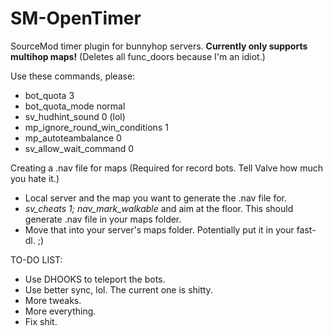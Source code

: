 SM-OpenTimer
============

SourceMod timer plugin for bunnyhop servers. **Currently only supports multihop maps!** (Deletes all func_doors because I'm an idiot.)

Use these commands, please:
- bot_quota 3
- bot_quota_mode normal
- sv_hudhint_sound 0 (lol)
- mp_ignore_round_win_conditions 1
- mp_autoteambalance 0
- sv_allow_wait_command 0

Creating a .nav file for maps (Required for record bots. Tell Valve how much you hate it.)
- Local server and the map you want to generate the .nav file for.
- *sv_cheats 1; nav_mark_walkable* and aim at the floor. This should generate .nav file in your maps folder.
- Move that into your server's maps folder. Potentially put it in your fast-dl. ;)

TO-DO LIST:
- Use DHOOKS to teleport the bots.
- Use better sync, lol. The current one is shitty.
- More tweaks.
- More everything.
- Fix shit.
